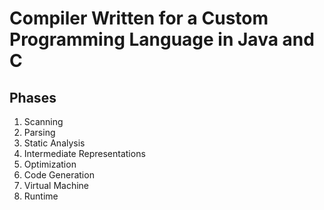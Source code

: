 # Compiler Written for a Custom Programming Language in Java and C

## Phases

1. Scanning
2. Parsing
3. Static Analysis
4. Intermediate Representations
5. Optimization
6. Code Generation
7. Virtual Machine
8. Runtime
